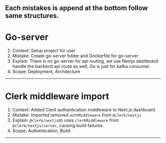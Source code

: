 Each mistakes is append at the bottom follow same structures.
---
# Go-server
1. Context: Setup project for user
2. Mistake: Create go-server folder and Dockerfile for go-server
3. Explain: There is no go-server for api routing, we use Nextjs dashboard handle the backend api route as well, Go is just for kafka consumer.
4. Scope: Deployment, Architecture
----

# Clerk middleware import
1. Context: Added Clerk authentication middleware to Next.js dashboard
2. Mistake: Imported removed `authMiddleware` from `@clerk/nextjs`
3. Explain: `@clerk/nextjs@5` uses `clerkMiddleware` from `@clerk/nextjs/server`, causing build failures
4. Scope: Authentication, Build
----